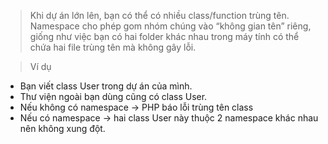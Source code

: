 > Khi dự án lớn lên, bạn có thể có nhiều class/function trùng tên. Namespace cho phép gom nhóm chúng vào “không gian tên” riêng, giống như việc bạn có hai folder khác nhau trong máy tính có thể chứa hai file trùng tên mà không gây lỗi.

> Ví dụ
- Bạn viết class User trong dự án của mình.
- Thư viện ngoài bạn dùng cũng có class User.
- Nếu không có namespace → PHP báo lỗi trùng tên class
- Nếu có namespace → hai class User này thuộc 2 namespace khác nhau nên không xung đột.